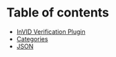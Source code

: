 # Table of contents

* [InVID Verification Plugin](README.md)
* [Categories](categories.md)
* [JSON](json.md)
